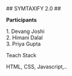 <html>
  <head>
  </head>
  <body>
    <p> ## SYMTAXIFY 2.0 ## </p>
    <p> <b> Participants  </b> <p>
    <p> 1. Devang Joshi <br>
      2. Himani Dalal <br>
      3. Priya Gupta <br>
      
</p>
      
<p> Teach Stack </p>
<p> HTML, CSS, Javascript,..</p>
